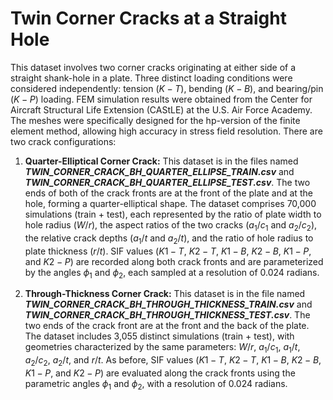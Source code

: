 # Twin Corner Cracks at a Straight Hole
This dataset involves two corner cracks originating at either side of a straight shank-hole in a plate. Three distinct loading conditions were considered independently: tension ($K-T$), bending ($K-B$), and bearing/pin ($K-P$) loading. FEM simulation results were obtained from the Center for Aircraft Structural Life Extension (CAStLE) at the U.S. Air Force Academy. The meshes were specifically designed for the hp-version of the finite element method, allowing high accuracy in stress field resolution. There are two crack configurations:

1. **Quarter-Elliptical Corner Crack:** This dataset is in the files named ***TWIN_CORNER_CRACK_BH_QUARTER_ELLIPSE_TRAIN.csv*** and ***TWIN_CORNER_CRACK_BH_QUARTER_ELLIPSE_TEST.csv***. The two ends of both of the crack fronts are at the front of the plate and at the hole, forming a quarter-elliptical shape. The dataset comprises 70,000 simulations (train + test), each represented by the ratio of plate width to hole radius ($W/r$), the aspect ratios of the two cracks ($a_1/c_1$ and $a_2/c_2$), the relative crack depths ($a_1/t$ and $a_2/t$), and the ratio of hole radius to plate thickness ($r/t$). SIF values ($K1-T$, $K2-T$, $K1-B$, $K2-B$, $K1-P$, and $K2-P$) are recorded along both crack fronts and are parameterized by the angles $\phi_1$ and $\phi_2$, each sampled at a resolution of 0.024 radians.

2. **Through-Thickness Corner Crack:** This dataset is in the file named ***TWIN_CORNER_CRACK_BH_THROUGH_THICKNESS_TRAIN.csv*** and ***TWIN_CORNER_CRACK_BH_THROUGH_THICKNESS_TEST.csv***. The two ends of the crack front are at the front and the back of the plate. The dataset includes 3,055 distinct simulations (train + test), with geometries characterized by the same parameters: $W/r$, $a_1/c_1$, $a_1/t$, $a_2/c_2$, $a_2/t$, and $r/t$. As before, SIF values ($K1-T$, $K2-T$, $K1-B$, $K2-B$, $K1-P$, and $K2-P$) are evaluated along the crack fronts using the parametric angles $\phi_1$ and $\phi_2$, with a resolution of 0.024 radians.